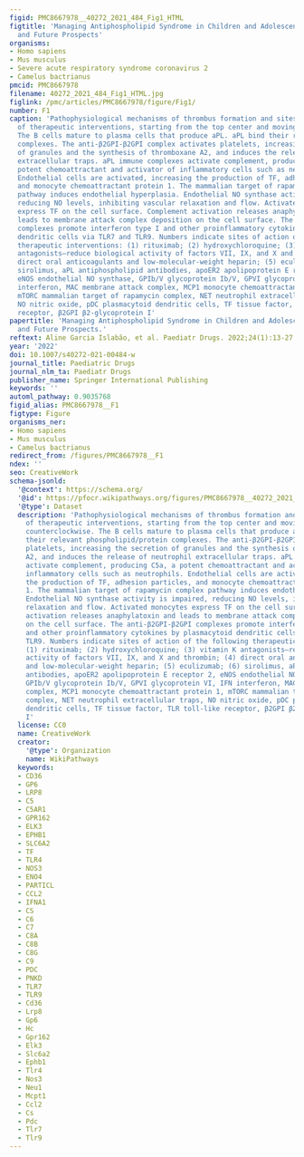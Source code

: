 ```yaml
---
figid: PMC8667978__40272_2021_484_Fig1_HTML
figtitle: 'Managing Antiphospholipid Syndrome in Children and Adolescents: Current
  and Future Prospects'
organisms:
- Homo sapiens
- Mus musculus
- Severe acute respiratory syndrome coronavirus 2
- Camelus bactrianus
pmcid: PMC8667978
filename: 40272_2021_484_Fig1_HTML.jpg
figlink: /pmc/articles/PMC8667978/figure/Fig1/
number: F1
caption: 'Pathophysiological mechanisms of thrombus formation and sites of action
  of therapeutic interventions, starting from the top center and moving roughly counterclockwise.
  The B cells mature to plasma cells that produce aPL. aPL bind their relevant phospholipid/protein
  complexes. The anti-β2GPI-β2GPI complex activates platelets, increasing the secretion
  of granules and the synthesis of thromboxane A2, and induces the release of neutrophil
  extracellular traps. aPL immune complexes activate complement, producing C5a, a
  potent chemoattractant and activator of inflammatory cells such as neutrophils.
  Endothelial cells are activated, increasing the production of TF, adhesion particles,
  and monocyte chemoattractant protein 1. The mammalian target of rapamycin complex
  pathway induces endothelial hyperplasia. Endothelial NO synthase activity is impaired,
  reducing NO levels, inhibiting vascular relaxation and flow. Activated monocytes
  express TF on the cell surface. Complement activation releases anaphylatoxin and
  leads to membrane attack complex deposition on the cell surface. The anti-β2GPI-β2GPI
  complexes promote interferon type I and other proinflammatory cytokines by plasmacytoid
  dendritic cells via TLR7 and TLR9. Numbers indicate sites of action of the following
  therapeutic interventions: (1) rituximab; (2) hydroxychloroquine; (3) vitamin K
  antagonists—reduce biological activity of factors VII, IX, and X and thrombin; (4)
  direct oral anticoagulants and low-molecular-weight heparin; (5) eculizumab; (6)
  sirolimus, aPL antiphospholipid antibodies, apoER2 apolipoprotein E receptor 2,
  eNOS endothelial NO synthase, GPIb/V glycoprotein Ib/V, GPVI glycoprotein VI, IFN
  interferon, MAC membrane attack complex, MCP1 monocyte chemoattractant protein 1,
  mTORC mammalian target of rapamycin complex, NET neutrophil extracellular traps,
  NO nitric oxide, pDC plasmacytoid dendritic cells, TF tissue factor, TLR toll-like
  receptor, β2GPI β2-glycoprotein I'
papertitle: 'Managing Antiphospholipid Syndrome in Children and Adolescents: Current
  and Future Prospects.'
reftext: Aline Garcia Islabão, et al. Paediatr Drugs. 2022;24(1):13-27.
year: '2022'
doi: 10.1007/s40272-021-00484-w
journal_title: Paediatric Drugs
journal_nlm_ta: Paediatr Drugs
publisher_name: Springer International Publishing
keywords: ''
automl_pathway: 0.9035768
figid_alias: PMC8667978__F1
figtype: Figure
organisms_ner:
- Homo sapiens
- Mus musculus
- Camelus bactrianus
redirect_from: /figures/PMC8667978__F1
ndex: ''
seo: CreativeWork
schema-jsonld:
  '@context': https://schema.org/
  '@id': https://pfocr.wikipathways.org/figures/PMC8667978__40272_2021_484_Fig1_HTML.html
  '@type': Dataset
  description: 'Pathophysiological mechanisms of thrombus formation and sites of action
    of therapeutic interventions, starting from the top center and moving roughly
    counterclockwise. The B cells mature to plasma cells that produce aPL. aPL bind
    their relevant phospholipid/protein complexes. The anti-β2GPI-β2GPI complex activates
    platelets, increasing the secretion of granules and the synthesis of thromboxane
    A2, and induces the release of neutrophil extracellular traps. aPL immune complexes
    activate complement, producing C5a, a potent chemoattractant and activator of
    inflammatory cells such as neutrophils. Endothelial cells are activated, increasing
    the production of TF, adhesion particles, and monocyte chemoattractant protein
    1. The mammalian target of rapamycin complex pathway induces endothelial hyperplasia.
    Endothelial NO synthase activity is impaired, reducing NO levels, inhibiting vascular
    relaxation and flow. Activated monocytes express TF on the cell surface. Complement
    activation releases anaphylatoxin and leads to membrane attack complex deposition
    on the cell surface. The anti-β2GPI-β2GPI complexes promote interferon type I
    and other proinflammatory cytokines by plasmacytoid dendritic cells via TLR7 and
    TLR9. Numbers indicate sites of action of the following therapeutic interventions:
    (1) rituximab; (2) hydroxychloroquine; (3) vitamin K antagonists—reduce biological
    activity of factors VII, IX, and X and thrombin; (4) direct oral anticoagulants
    and low-molecular-weight heparin; (5) eculizumab; (6) sirolimus, aPL antiphospholipid
    antibodies, apoER2 apolipoprotein E receptor 2, eNOS endothelial NO synthase,
    GPIb/V glycoprotein Ib/V, GPVI glycoprotein VI, IFN interferon, MAC membrane attack
    complex, MCP1 monocyte chemoattractant protein 1, mTORC mammalian target of rapamycin
    complex, NET neutrophil extracellular traps, NO nitric oxide, pDC plasmacytoid
    dendritic cells, TF tissue factor, TLR toll-like receptor, β2GPI β2-glycoprotein
    I'
  license: CC0
  name: CreativeWork
  creator:
    '@type': Organization
    name: WikiPathways
  keywords:
  - CD36
  - GP6
  - LRP8
  - C5
  - C5AR1
  - GPR162
  - ELK3
  - EPHB1
  - SLC6A2
  - TF
  - TLR4
  - NOS3
  - ENO4
  - PARTICL
  - CCL2
  - IFNA1
  - CS
  - C6
  - C7
  - C8A
  - C8B
  - C8G
  - C9
  - PDC
  - PNKD
  - TLR7
  - TLR9
  - Cd36
  - Lrp8
  - Gp6
  - Hc
  - Gpr162
  - Elk3
  - Slc6a2
  - Ephb1
  - Tlr4
  - Nos3
  - Neu1
  - Mcpt1
  - Ccl2
  - Cs
  - Pdc
  - Tlr7
  - Tlr9
---
```


